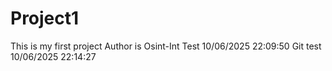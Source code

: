 # Project1
This is my first project
Author is Osint-Int
T e s t   1 0 / 0 6 / 2 0 2 5   2 2 : 0 9 : 5 0  
 G i t   t e s t   1 0 / 0 6 / 2 0 2 5   2 2 : 1 4 : 2 7  
 